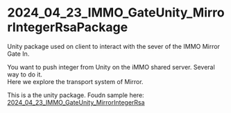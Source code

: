 # 2024_04_23_IMMO_GateUnity_MirrorIntegerRsaPackage
Unity package used on client to interact with the sever of the IMMO Mirror Gate In.


You want to push integer from Unity on the iMMO shared server. Several way to do it.  
Here we explore the transport system of Mirror.  

This is a the unity package.
Foudn sample here: [2024_04_23_IMMO_GateUnity_MirrorIntegerRsa](https://github.com/EloiStree/2024_04_23_IMMO_GateUnity_MirrorIntegerRsa)
